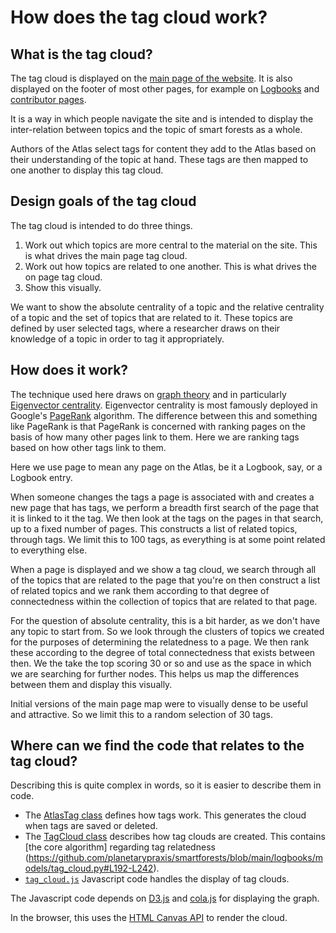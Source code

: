 # How does the tag cloud work?

## What is the tag cloud?

The tag cloud is displayed on the [main page of the website](https://atlas.smartforests.net/en-gb/). It is also displayed on the footer of most other pages, for example on [Logbooks](https://atlas.smartforests.net/en/logbooks/cop26/) and [contributor pages](https://atlas.smartforests.net/en/contributors/danilo-urzedo/).

It is a way in which people navigate the site and is intended to display the inter-relation between topics and the topic of smart forests as a whole.

Authors of the Atlas select tags for content they add to the Atlas based on their understanding of the topic at hand. These tags are then mapped to one another to display this tag cloud.

## Design goals of the tag cloud

The tag cloud is intended to do three things.

1. Work out which topics are more central to the material on the site. This is what drives the main page tag cloud.
2. Work out how topics are related to one another. This is what drives the on page tag cloud.
3. Show this visually.

We want to show the absolute centrality of a topic and the relative centrality of a topic and the set of topics that are related to it. These topics are defined by user selected tags, where a researcher draws on their knowledge of a topic in order to tag it appropriately.

## How does it work?

The technique used here draws on [graph theory](https://en.wikipedia.org/wiki/Graph_theory) and in particularly [Eigenvector centrality](https://en.wikipedia.org/wiki/Eigenvector_centrality). Eigenvector centrality is most famously deployed in Google's [PageRank](https://en.wikipedia.org/wiki/PageRank) algorithm. The difference between this and something like PageRank is that PageRank is concerned with ranking pages on the basis of how many other pages link to them. Here we are ranking tags based on how other tags link to them.

Here we use page to mean any page on the Atlas, be it a Logbook, say, or a Logbook entry. 

When someone changes the tags a page is associated with and creates a new page that has tags, we perform a breadth first search of the page that it is linked to it the tag. We then look at the tags on the pages in that search, up to a fixed number of pages. This constructs a list of related topics, through tags. We limit this to 100 tags, as everything is at some point related to everything else.

When a page is displayed and we show a tag cloud, we search through all of the topics that are related to the page that you're on then construct a list of related topics and we rank them according to that degree of connectedness within the collection of topics that are related to that page.

For the question of absolute centrality, this is a bit harder, as we don't have any topic to start from. So we look through the clusters of topics we created for the purposes of determining the relatedness to a page. We then rank these according to the degree of total connectedness that exists between then. We the take the top scoring 30 or so and use as the space in which we are searching for further nodes. This helps us map the differences between them and display this visually.

Initial versions of the main page map were to visually dense to be useful and attractive. So we limit this to a random selection of 30 tags.

## Where can we find the code that relates to the tag cloud?

Describing this is quite complex in words, so it is easier to describe them in code.

- The [AtlasTag class](https://github.com/planetarypraxis/smartforests/blob/42510bfc1158dacd04669982aa52ecfc9be950a4/logbooks/models/snippets.py) defines how tags work. This generates the cloud when tags are saved or deleted.
- The [TagCloud class](https://github.com/planetarypraxis/smartforests/blob/main/logbooks/models/tag_cloud.py) describes how tag clouds are created. 
This contains [the core algorithm] regarding tag relatedness (https://github.com/planetarypraxis/smartforests/blob/main/logbooks/models/tag_cloud.py#L192-L242).
- [`tag_cloud.js`](https://github.com/planetarypraxis/smartforests/blob/main/smartforests/static/js/tag_cloud.js) Javascript code handles the display of tag clouds.

The Javascript code depends on [D3.js](https://d3js.org/) and [cola.js](https://ialab.it.monash.edu/webcola/) for displaying the graph. 

In the browser, this uses the [HTML Canvas API](https://developer.mozilla.org/en-US/docs/Web/API/Canvas_API) to render the cloud.



